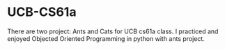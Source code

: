 # UCB-CS61a
There are two project: Ants and Cats for UCB cs61a class. I practiced and enjoyed Objected Oriented Programming in python with ants project.
